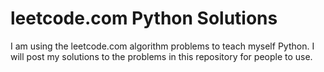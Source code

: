 # leetcode.com Python Solutions
I am using the leetcode.com algorithm problems to teach myself Python. I will post my solutions to the problems in this repository for people to use.